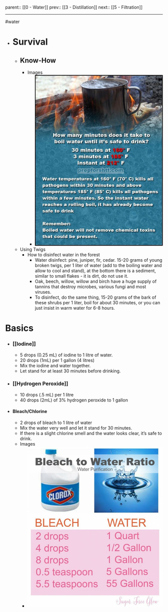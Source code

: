 parent:: [[0 - Water]]
prev:: [[3 - Distillation]]
next:: [[5 - Filtration]]

---

#water  



- # Survival
	- ## Know-How
		- Images
			- ![image.png](../assets/image_1656478426809_0.png)
	- Using Twigs
		- How to disinfect water in the forest
			- Water disinfect: pine, juniper, fir, cedar.
			  15-20 grams of young broken twigs, per 1 liter of water (add to the boiling water and allow to cool and stand), at the bottom there is a sediment, similar to small flakes - it is dirt, do not use it.
			- Oak, beech, willow, willow and birch have a huge supply of tannins that destroy microbes, various fungi and most viruses.
			- To disinfect, do the same thing, 15-20 grams of the bark of these shrubs per 1 liter, boil for about 30 minutes, or you can just insist in warm water for 6-8 hours.
# Basics
- ### [[Iodine]]
	- 5 drops (0.25 mL) of iodine to 1 litre of water. 
	- 20 drops (1mL) per 1 gallon (4 litres)
	- Mix the iodine and water together. 
	- Let stand for at least 30 minutes before drinking.
- ### [[Hydrogen Peroxide]]
	- 10 drops (.5 mL) per 1 litre
	- 40 drops (2mL) of 3% hydrogen peroxide to 1 gallon
- #### Bleach/Chlorine
	- 2 drops of bleach to 1 litre of water
	- Mix the water very well and let it stand for 30 minutes. 
	- If there is a slight chlorine smell and the water looks clear, it’s safe to drink.
	- Images
		- ![image.png](../assets/image_1656478361494_0.png)


